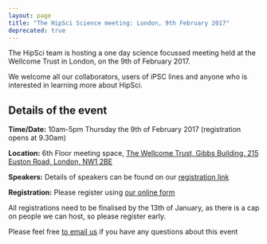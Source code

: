 ```yaml
---
layout: page
title: "The HipSci Science meeting: London, 9th February 2017"
deprecated: true
---
```


The HipSci team is hosting a one day science focussed meeting held at the Wellcome Trust in London, on the 9th of February 2017.

We welcome all our collaborators, users of iPSC lines and anyone who is interested in learning more about HipSci.

Details of the event
--------------------

**Time/Date:** 10am-5pm Thursday the 9th of February 2017 (registration opens at 9.30am)

**Location:** 6th Floor meeting space, [The Wellcome Trust, Gibbs Building, 215 Euston Road, London, NW1 2BE](https://www.google.co.uk/maps/place/Wellcome+Trust/@51.5257861,-0.1364583,17z/data=!4m5!3m4!1s0x0:0x8d0b599119134025!8m2!3d51.525706!4d-0.1350206)

**Speakers:** Details of speakers can be found on our [registration link](https://goo.gl/forms/uyEvdsIphedadgQ23)

**Registration:** Please register using [our online form](https://goo.gl/forms/uyEvdsIphedadgQ23)

All registrations need to be finalised by the 13th of January, as there is a cap on people we can host, so please register early.

Please feel free [to email us](mailto:hipsci@ebi.ac.uk) if you have any questions about this event 
